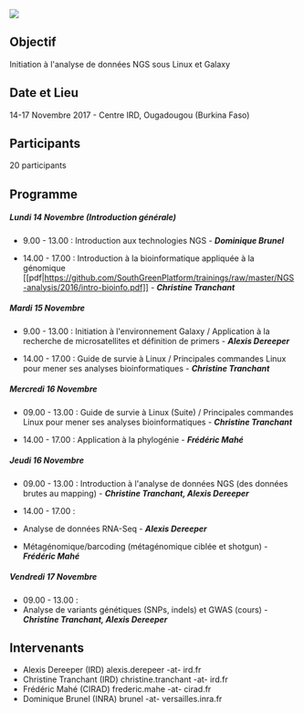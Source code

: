 ![](http://www.southgreen.fr/sites/southgreen.fr/themes/southgreen/logo.png)

## Objectif
Initiation à l'analyse de données NGS sous Linux et Galaxy

## Date et Lieu
14-17 Novembre 2017 - Centre IRD, Ougadougou (Burkina Faso) 
 
## Participants
20 participants 

## Programme

##### Lundi 14 Novembre (Introduction générale)

* 9.00 - 13.00 : Introduction aux technologies NGS - **_Dominique Brunel_**

* 14.00 - 17.00 : Introduction à la bioinformatique appliquée à la génomique [[pdf|https://github.com/SouthGreenPlatform/trainings/raw/master/NGS-analysis/2016/intro-bioinfo.pdf]] -  _**Christine Tranchant**_

##### Mardi 15 Novembre

* 9.00 - 13.00 : Initiation à l'environnement Galaxy / Application à la recherche de microsatellites et définition de primers - _**Alexis Dereeper**_

* 14.00 - 17.00 : Guide de survie à Linux / Principales commandes Linux pour mener ses analyses bioinformatiques - _**Christine Tranchant**_


##### Mercredi 16 Novembre

* 09.00 - 13.00 : Guide de survie à Linux (Suite) / Principales commandes Linux pour mener ses analyses bioinformatiques - _**Christine Tranchant**_

* 14.00 - 17.00 : Application à la phylogénie - _**Frédéric Mahé**_


##### Jeudi 16 Novembre

* 09.00 - 13.00 : Introduction à l'analyse de données NGS (des données brutes au mapping) - _**Christine Tranchant, Alexis Dereeper**_

* 14.00 - 17.00 : 
 * Analyse de données RNA-Seq - _**Alexis Dereeper**_
 * Métagénomique/barcoding (métagénomique ciblée et shotgun) - _**Frédéric Mahé**_


##### Vendredi 17 Novembre

* 09.00 - 13.00 : 
 * Analyse de variants génétiques (SNPs, indels) et GWAS (cours) - _**Christine Tranchant, Alexis Dereeper**_


## Intervenants	
* Alexis Dereeper (IRD)	
alexis.derepeer -at- ird.fr
* Christine Tranchant (IRD)	
christine.tranchant -at- ird.fr
* Frédéric Mahé (CIRAD)
frederic.mahe -at- cirad.fr
* Dominique Brunel (INRA)
brunel -at- versailles.inra.fr
